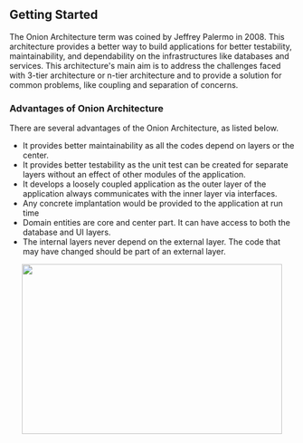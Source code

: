 ## Getting Started

The Onion Architecture term was coined by Jeffrey Palermo in 2008. This architecture provides a better way to build applications for better testability, maintainability, and dependability on the infrastructures like databases and services. This architecture's main aim is to address the challenges faced with 
3-tier architecture or n-tier architecture and to provide a solution for common problems, like coupling and separation of concerns.

### Advantages of Onion Architecture

There are several advantages of the Onion Architecture, as listed below.


* It provides better maintainability as all the codes depend on layers or the center.
* It provides better testability as the unit test can be created for separate layers without an effect of other modules of the application.
* It develops a loosely coupled application as the outer layer of the application always communicates with the inner layer via interfaces.
* Any concrete implantation would be provided to the application at run time
* Domain entities are core and center part. It can have access to both the database and UI layers.
* The internal layers never depend on the external layer. The code that may have changed should be part of an external layer.


<p align="center">
  <img width="460" height="300" src="https://i.ibb.co/DKRp0bL/Onion-Architecture.png">
</p>